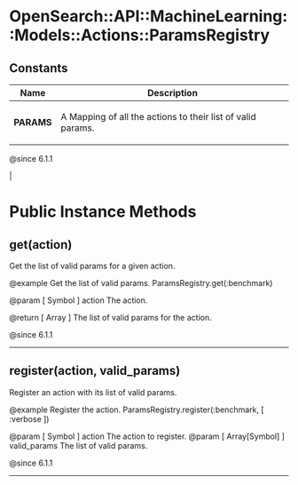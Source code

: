# OpenSearch::API::MachineLearning::Models::Actions::ParamsRegistry [](#module-OpenSearch::API::MachineLearning::Models::Actions::ParamsRegistry) [](#top)

    
## Constants
| Name | Description |
| ---- | ----------- |
| **PARAMS[](#PARAMS)** | <p>A Mapping of all the actions to their list of valid params.</p>

<p>@since 6.1.1</p> |

# Public Instance Methods

      
## get(action) [](#method-i-get)
         
Get the list of valid params for a given action.

@example Get the list of valid params.
  ParamsRegistry.get(:benchmark)

@param [ Symbol ] action The action.

@return [ Array<Symbol> ] The list of valid params for the action.

@since 6.1.1  
        
---


## register(action, valid_params) [](#method-i-register)
         
Register an action with its list of valid params.

@example Register the action.
  ParamsRegistry.register(:benchmark, [ :verbose ])

@param [ Symbol ] action The action to register.
@param [ Array[Symbol] ] valid_params The list of valid params.

@since 6.1.1  
        
---

